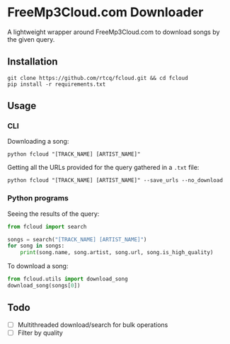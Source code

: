 # FreeMp3Cloud.com Downloader
A lightweight wrapper around FreeMp3Cloud.com to download songs by the given query.

## Installation
```
git clone https://github.com/rtcq/fcloud.git && cd fcloud
pip install -r requirements.txt
```

## Usage
### CLI
Downloading a song:
```
python fcloud "[TRACK_NAME] [ARTIST_NAME]"
```
Getting all the URLs provided for the query gathered in a `.txt` file:
```
python fcloud "[TRACK_NAME] [ARTIST_NAME]" --save_urls --no_download
```
### Python programs
Seeing the results of the query:
```py
from fcloud import search

songs = search("[TRACK_NAME] [ARTIST_NAME]")
for song in songs:
    print(song.name, song.artist, song.url, song.is_high_quality)
```
To download a song:
```py
from fcloud.utils import download_song
download_song(songs[0])
```

## Todo
- [ ] Multithreaded download/search for bulk operations
- [ ] Filter by quality
